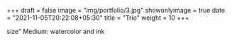 +++
draft = false
image = "img/portfolio/3.jpg"
showonlyimage = true
date = "2021-11-05T20:22:08+05:30"
title = "Trio"
weight = 10
+++

size" Medium: watercolor and ink
